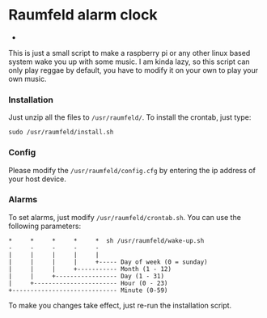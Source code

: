 # Raumfeld alarm clock

-

This is just a small script to make a raspberry pi or any other linux based system wake you up with some music. I am kinda lazy, so this script can only play reggae by default, you have to modify it on your own to play your own music.

### Installation

Just unzip all the files to `/usr/raumfeld/`. To install the crontab, just type:

    sudo /usr/raumfeld/install.sh

### Config

Please modify the `/usr/raumfeld/config.cfg` by entering the ip address of your host device.

### Alarms

To set alarms, just modify `/usr/raumfeld/crontab.sh`. You can use the following parameters:

	*     *     *     *     *  sh /usr/raumfeld/wake-up.sh
	-     -     -     -     -
	|     |     |     |     |
	|     |     |     |     +----- Day of week (0 = sunday)
	|     |     |     +----------- Month (1 - 12)
	|     |     +----------------- Day (1 - 31)
	|     +----------------------- Hour (0 - 23)
	+----------------------------- Minute (0-59)
	
To make you changes take effect, just re-run the installation script.